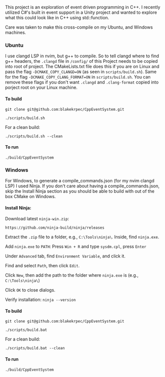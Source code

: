 This project is an exploration of event driven programming in C++. I recently utilized C#'s built in event support in a Unity project and wanted to explore what this could look like in C++ using std::function.


Care was taken to make this cross-compile on my Ubuntu, and Windows machines. 

### Ubuntu
I use clangd LSP in nvim, but g++ to compile. So to tell clangd where to find g++ headers, the `.clangd` file in `/config/` of this Project needs to be copied into root of project. The CMakeLists.txt file does this if you are on Linux and pass the flag `-DCMAKE_COPY_CLANGD=ON` (as seen in `scripts/build.sh`). Same for the flag `-DCMAKE_COPY_CLANG_FORMAT=ON` in `scripts/build.sh`. You can remove these flags if you don't want `.clangd` and `.clang-format` copied into porject root on your Linux machine.

#### To build
```
git clone git@github.com:blakekrpec/CppEventSystem.git
```

```
./scripts/build.sh
```

For a clean build:
```
./scripts/build.sh --clean
```

#### To run
```
./build/CppEventSystem
```

### Windows
For Windows, to generate a compile_commands.json (for my nvim clangd LSP) I used Ninja. If you don't care about having a compile_commands.json, skip the Install Ninja section as you should be able to build with out of the box CMake on Windows.

#### Install Ninja:

Download latest `ninja-win.zip`:
```
https://github.com/ninja-build/ninja/releases
```

Extract the `.zip` file to a folder, e.g., `C:\Tools\ninja\`. Inside, find `ninja.exe`.

Add `ninja.exe` to `PATH`: Press `Win + R` and type `sysdm.cpl`, press `Enter`

Under `Advanced` tab, find `Environment Variable`, and click it.

Find and select `Path`, then click `Edit`.

Click `New`, then add the path to the folder where `ninja.exe` is (e.g., `C:\Tools\ninja\`)

Click `OK` to close dialogs.

Verify installation: `ninja --version`

#### To build

```
git clone git@github.com:blakekrpec/CppEventSystem.git
```

```
./scripts/build.bat
```

For a clean build:
```
./scripts/build.bat --clean
```

#### To run
```
./build/CppEventSystem
```




